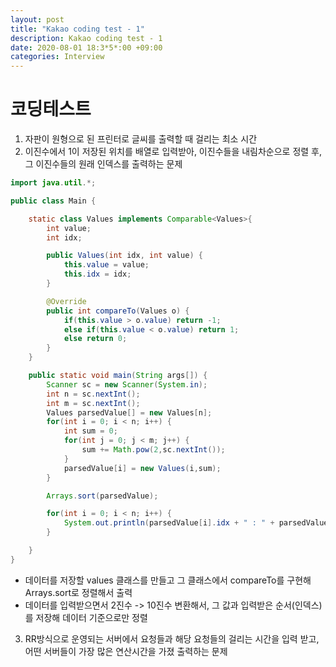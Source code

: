 ```yaml
---
layout: post
title: "Kakao coding test - 1"
description: Kakao coding test - 1
date: 2020-08-01 18:3*5*:00 +09:00
categories: Interview
---
```


# 코딩테스트
1. 자판이 원형으로 된 프린터로 글씨를 출력할 때 걸리는 최소 시간
2. 이진수에서 1이 저장된 위치를 배열로 입력받아, 이진수들을 내림차순으로 정렬 후, 그 이진수들의 원래 인덱스를 출력하는 문제

```java
import java.util.*;

public class Main {

    static class Values implements Comparable<Values>{
        int value;
        int idx;

        public Values(int idx, int value) {
            this.value = value;
            this.idx = idx;
        }

        @Override
        public int compareTo(Values o) {
            if(this.value > o.value) return -1;
            else if(this.value < o.value) return 1;
            else return 0;
        }
    }

    public static void main(String args[]) {
        Scanner sc = new Scanner(System.in);
        int n = sc.nextInt();
        int m = sc.nextInt();
        Values parsedValue[] = new Values[n];
        for(int i = 0; i < n; i++) {
            int sum = 0;
            for(int j = 0; j < m; j++) {
                sum += Math.pow(2,sc.nextInt());
            }
            parsedValue[i] = new Values(i,sum);
        }

        Arrays.sort(parsedValue);

        for(int i = 0; i < n; i++) {
            System.out.println(parsedValue[i].idx + " : " + parsedValue[i].value);
        }

    }
}
```
- 데이터를 저장할 values 클래스를 만들고 그 클래스에서 compareTo를 구현해 Arrays.sort로 정렬해서 출력
- 데이터를 입력받으면서 2진수 -> 10진수 변환해서, 그 값과 입력받은 순서(인덱스)를 저장해 데이터 기준으로만 정렬

3. RR방식으로 운영되는 서버에서 요청들과 해당 요청들의 걸리는 시간을 입력 받고, 어떤 서버들이 가장 많은 연산시간을 가졌 출력하는 문제